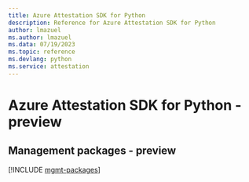 ```yaml
---
title: Azure Attestation SDK for Python
description: Reference for Azure Attestation SDK for Python
author: lmazuel
ms.author: lmazuel
ms.data: 07/19/2023
ms.topic: reference
ms.devlang: python
ms.service: attestation
---
```

# Azure Attestation SDK for Python - preview

## Management packages - preview
[!INCLUDE [mgmt-packages](attestation-mgmt-index.md)]